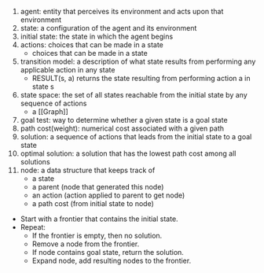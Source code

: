 1. agent: entity that perceives its environment and acts upon that environment
2. state: a configuration of the agent and its environment
3. initial state: the state in which the agent begins 
4. actions: choices that can be made in a state 
	- choices that can be made in a state 
5. transition model: a description of what state results from performing any applicable action in any state
	- RESULT(s, a) returns the state resulting from performing action a in state s
6. state space: the set of all states reachable from the initial state by any sequence of actions
	- a [[Graph]]
7. goal test: way to determine whether a given state is a goal state
8. path cost(weight): numerical cost associated with a given path
9. solution: a sequence of actions that leads from the initial state to a goal state
10. optimal solution: a solution that has the lowest path cost among all solutions
11. node: a data structure that keeps track of 
	- a state 
	- a parent (node that generated this node) 
	- an action (action applied to parent to get node) 
	- a path cost (from initial state to node)


- Start with a frontier that contains the initial state. 
- Repeat: 
	- If the frontier is empty, then no solution. 
	- Remove a node from the frontier. 
	- If node contains goal state, return the solution. 
	- Expand node, add resulting nodes to the frontier.